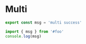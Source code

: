 # Multi

```ts foo
export const msg = 'multi success'
```

```ts main
import { msg } from '#foo'
console.log(msg)
```
